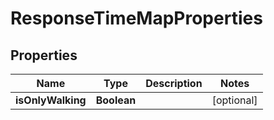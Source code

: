 

# ResponseTimeMapProperties

## Properties

Name | Type | Description | Notes
------------ | ------------- | ------------- | -------------
**isOnlyWalking** | **Boolean** |  |  [optional]



